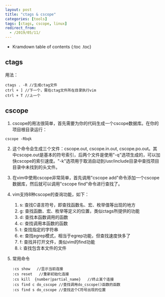 ```yaml
---
layout: post
title: "ctags & cscope"
categories: [tools]
tags: [ctags, cscope, linux]
redirect_from:
  - /2019/05/11/
---
```

* Kramdown table of contents
{:toc .toc}
## ctags

用法：

```
ctags . -R //生成ctag文件
ctrl + ] //下一个，需在ctag文件所在目录执行vim
ctrl + T //上一个
```



## cscope

1. cscope的用法很简单，首先需要为你的代码生成一个cscope数据库。在你的项目根目录运行：

````
cscope -Rbqk
````



2. 这个命令会生成三个文件：cscope.out, cscope.in.out, cscope.po.out。其中cscope.out是基本的符号索引，后两个文件是使用"-q"选项生成的，可以加快cscope的索引速度。"-k"选项用于取消自动到/usr/include目录中查找项目目录中未找到的头文件。


3. 在vim中使用cscope非常简单，首先调用"cscope add"命令添加一个cscope数据库，然后就可以调用"cscope find"命令进行查找了。

4. vim支持8种cscope的查询功能，如下：

   1. s: 查找C语言符号，即查找函数名、宏、枚举值等出现的地方
   2. g: 查找函数、宏、枚举等定义的位置，类似ctags所提供的功能
   3. d: 查找本函数调用的函数
   4. c: 查找调用本函数的函数
   5. t: 查找指定的字符串
   6. e: 查找egrep模式，相当于egrep功能，但查找速度快多了
   7. f: 查找并打开文件，类似vim的find功能
   8. i: 查找包含本文件的文件

5. 常用命令

   ```
   :cs show   //显示当前连接
   :cs reset   //重新初始化连接
   :cs kill  {number|partial_name}   //终止某个连接
   :cs find c do_cscope //查找调用do_cscope()函数的函数
   :cs find s do_cscope //查找这个C符号出现的位置
   ```

   